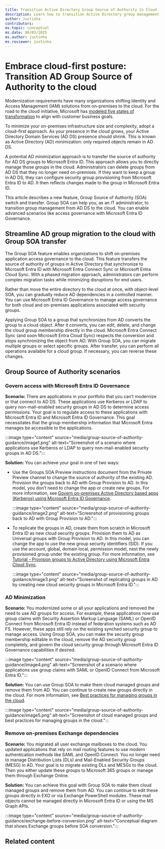 ```yaml
---
title: Transition Active Directory Group Source of Authority to Cloud
description: Learn how to transition Active Directory group management to Microsoft Entra ID using Group Source of Authority, minimize on-premises dependencies, and streamline access governance for hybrid and cloud environments.
author: Justinha
contributors:
ms.topic: conceptual
ms.date: 06/03/2025
ms.author: justinha
ms.reviewer: justinha
---
```


# Embrace cloud-first posture: Transition AD Group Source of Authority to the cloud

Modernization requirements have many organizations shifting Identity and Access Management (IAM) solutions from on-premises to the cloud. For the road to the cloud initiative, Microsoft has [modeled five states of transformation](/entra/architecture/road-to-the-cloud-posture#five-states-of-transformation) to align with customer business goals.

To minimize your on-premises infrastructure size and complexity, adopt a cloud-first approach. As your presence in the cloud grows, your Active Directory Domain Services (AD DS) presence should shrink. This is known as Active Directory (AD) minimization: only required objects remain in AD DS.

A potential AD minimization approach is to transfer the source of authority for AD DS groups to Microsoft Entra ID. This approach allows you to directly manage those groups in the cloud. Administrators can delete groups from AD DS that they no longer need on-premises. If they want to keep a group in AD DS, they can configure security group provisioning from Microsoft Entra ID to AD. It then reflects changes made to the group in Microsoft Entra ID.

This article describes a new feature, Group Source of Authority (SOA) switch and transfer. Group SOA can help you, as an IT administrator, to transition group management from AD DS to the cloud. You can enable advanced scenarios like access governance with Microsoft Entra ID Governance.

## Streamline AD group migration to the cloud with Group SOA transfer

The Group SOA feature enables organizations to shift on-premises application access governance to the cloud. This feature transfers the source of authority of groups in Active Directory that synchronize to Microsoft Entra ID with Microsoft Entra Connect Sync or Microsoft Entra Cloud Sync. With a phased migration approach, administrators can perform complex migration tasks while minimizing disruptions for end users.

Rather than move the entire directory to the cloud at once, with object-level SOA, you can gradually reduce AD dependencies in a controlled manner. You can use Microsoft Entra ID Governance to manage access governance for both cloud and on-premises applications associated with security groups.

Applying Group SOA to a group that synchronizes from AD converts the group to a cloud object. After it converts, you can edit, delete, and change the cloud group membership directly in the cloud. Microsoft Entra Connect Sync (and soon Microsoft Entra Cloud Sync) respects the conversion and stops synchronizing the object from AD. With Group SOA, you can migrate multiple groups or select specific groups. After transfer, you can perform all operations available for a cloud group. If necessary, you can reverse these changes.

## Group Source of Authority scenarios

### Govern access with Microsoft Entra ID Governance

**Scenario:** There are applications in your portfolio that you can’t modernize or that connect to AD DS. These applications use Kerberos or LDAP to query non-mail-enabled security groups in AD DS to determine access permissions. Your goal is to regulate access to these applications with Microsoft Entra ID and Microsoft Entra ID Governance. This goal necessitates that the group membership information that Microsoft Entra manages be accessible to the applications.

:::image type="content" source="media/group-source-of-authority-guidance/image1.png" alt-text="Screenshot of a scenario where applications use Kerberos or LDAP to query non-mail-enabled security groups in AD DS.":::

**Solution:** You can achieve your goal in one of two ways:

- Use the Groups SOA Preview instructions document from the Private Preview channel to change the source of authority of the existing AD. Provision the groups back to AD with Group Provision to AD. In this model, you don’t need to change the app or create new groups. For more information, see [Govern on-premises Active Directory based apps (Kerberos) using Microsoft Entra ID Governance](/entra/id-governance/scenarios/provision-entra-to-active-directory-groups).

  :::image type="content" source="media/group-source-of-authority-guidance/image2.png" alt-text="Screenshot of provisioning groups back to AD with Group Provision to AD.":::

- To replicate the groups in AD, create them from scratch in Microsoft Entra ID as new cloud security groups. Provision them to AD as Universal groups with Group Provision to AD. In this model, you can change the app to use the new group security identifiers (SID). If you use the account, global, domain local, permission model, nest the newly provisioned group under the existing group. For more information, see [Tutorial - Provision groups to Active Directory using Microsoft Entra Cloud Sync](/entra/identity/hybrid/cloud-sync/tutorial-group-provisioning).

  :::image type="content" source="media/group-source-of-authority-guidance/image3.png" alt-text="Screenshot of replicating groups in AD by creating new cloud security groups in Microsoft Entra ID.":::

### AD Minimization

**Scenario:** You modernized some or all your applications and removed the need to use AD groups for access. For example, these applications now use group claims with Security Assertion Markup Language (SAML) or OpenID Connect from Microsoft Entra ID instead of federation systems such as AD FS. However, these apps still rely on the existing synched security group to manage access. Using Group SOA, you can make the security group membership editable in the cloud, remove the AD security group completely, and govern the cloud security group through Microsoft Entra ID Governance capabilities if desired.

:::image type="content" source="media/group-source-of-authority-guidance/image4.png" alt-text="Screenshot of a scenario where applications use group claims with SAML or OpenID Connect from Microsoft Entra ID.":::

**Solution:** You can use Group SOA to make them cloud managed groups and remove them from AD. You can continue to create new groups directly in the cloud. For more information, see [Best practices for managing groups in the cloud](/entra/fundamentals/concept-learn-about-groups#best-practices-for-managing-groups-in-the-cloud).

:::image type="content" source="media/group-source-of-authority-guidance/image5.png" alt-text="Screenshot of cloud managed groups and best practices for managing groups in the cloud.":::

### Remove on-premises Exchange dependencies

**Scenario:** You migrated all user exchange mailboxes to the cloud. You updated applications that rely on mail routing features to use modern authentication methods like SAML and OpenID Connect. You no longer need to manage Distribution Lists (DLs) and Mail-Enabled Security Groups (MESG) in AD. Your goal is to migrate existing DLs and MESGs to the cloud. Then you either update these groups to Microsoft 365 groups or manage them through Exchange Online.

**Solution:** You can achieve this goal with Group SOA to make them cloud managed groups and remove them from AD. You can continue to edit these groups directly in EXO or via Exchange PowerShell modules. These mail objects cannot be managed directly in Microsoft Entra ID or using the MS Graph APIs.

:::image type="content" source="media/group-source-of-authority-guidance/exchange-before-conversion.png" alt-text="Conceptual diagram that shows Exchange groups before SOA conversion.":::

## Related content